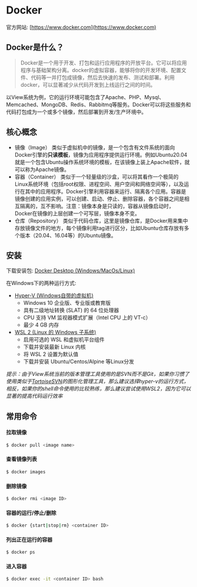 # Docker

官方网站: [https://www.docker.com](https://www.docker.com)

## Docker是什么？

> Docker是一个用于开发、打包和运行应用程序的开放平台。它可以将应用程序与基础架构分离。docker的虚拟容器，能够将你的开发环境、配置文件、代码等一并打包成镜像，然后去快速的发布、测试和部署。利用docker，可以显著减少从代码开发到上线运行之间的时间。

以View系统为例，它的运行环境可能包含了Apache、PHP、Mysql、Memcached、MongoDB、Redis、Rabbitmq等服务。Docker可以将这些服务和代码打包成为一个或多个镜像，然后部署到开发/生产环境中。

## 核心概念

-   镜像（Image）
    类似于虚拟机中的镜像，是一个包含有文件系统的面向Docker引擎的**只读模板**，镜像为应用程序提供运行环境。例如Ubuntu20.04就是一个包含Ubuntu操作系统环境的模板，在该镜像上装上Apache软件，就可以称为Apache镜像。
-   容器（Container）
    类似于一个轻量级的沙盒，可以将其看作一个极简的Linux系统环境（包括root权限、进程空间、用户空间和网络空间等），以及运行在其中的应用程序。Docker引擎利用容器来运行、隔离各个应用。容器是镜像创建的应用实例，可以创建、启动、停止、删除容器，各个容器之间是相互隔离的，互不影响。注意：镜像本身是只读的，容器从镜像启动时，Docker在镜像的上层创建一个可写层，镜像本身不变。
-   仓库（Repository）
    类似于代码仓库，这里是镜像仓库，是Docker用来集中存放镜像文件的地方，每个镜像利用tag进行区分，比如Ubuntu仓库存放有多个版本（20.04、16.04等）的Ubuntu镜像。

## 安装
下载安装包: [Docker Desktop (Windows/MacOs/Linux)](https://www.docker.com/get-started)

在Windows下的两种运行方式:
- [Hyper-V (Windows自带的虚拟机)](https://docs.microsoft.com/zh-cn/virtualization/hyper-v-on-windows/quick-start/enable-hyper-v "在 Windows 10 上安装 Hyper-V")
    - Windows 10 企业版、专业版或教育版
    - 具有二级地址转换 (SLAT) 的 64 位处理器
    - CPU 支持 VM 监视器模式扩展（Intel CPU 上的 VT-c）
    - 最少 4 GB 内存
- [WSL 2 (Linux 的 Windows 子系统)](https://docs.microsoft.com/zh-cn/windows/wsl/setup/environment "设置 WSL 开发环境的最佳做法")
    - 启用可选的 WSL 和虚拟机平台组件
    - 下载并安装最新 Linux 内核
    - 将 WSL 2 设置为默认值
    - 下载并安装 Ubuntu/Centos/Alpine 等Linux分发

*提示：由于View系统当前的版本管理工具使用的是SVN而不是Git，如果你习惯了使用类似于[TortoiseSVN](https://tortoisesvn.net/downloads.html)的图形化管理工具，那么建议选择hyper-v的运行方式，相反，如果你的shell命令使用的比较熟练，那么建议尝试使用WSL2，因为它可以显著的提高代码运行效率*

## 常用命令

#### 拉取镜像
```sh
$ docker pull <image name>
```

#### 查看镜像列表
```sh
$ docker images
```

#### 删除镜像
```sh
$ docker rmi <image ID>
```

#### 容器的运行/停止/删除
```sh
$ docker {start|stop|rm} <container ID>
```

#### 列出正在运行的容器
```sh
$ docker ps
```

#### 进入容器
```sh
$ docker exec -it <container ID> bash
```
